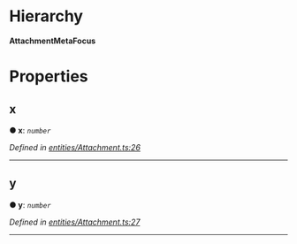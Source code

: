 

# Hierarchy

**AttachmentMetaFocus**

# Properties

<a id="x"></a>

##  x

**● x**: *`number`*

*Defined in [entities/Attachment.ts:26](https://github.com/lagunehq/core/blob/ae202cb/src/entities/Attachment.ts#L26)*

___
<a id="y"></a>

##  y

**● y**: *`number`*

*Defined in [entities/Attachment.ts:27](https://github.com/lagunehq/core/blob/ae202cb/src/entities/Attachment.ts#L27)*

___

